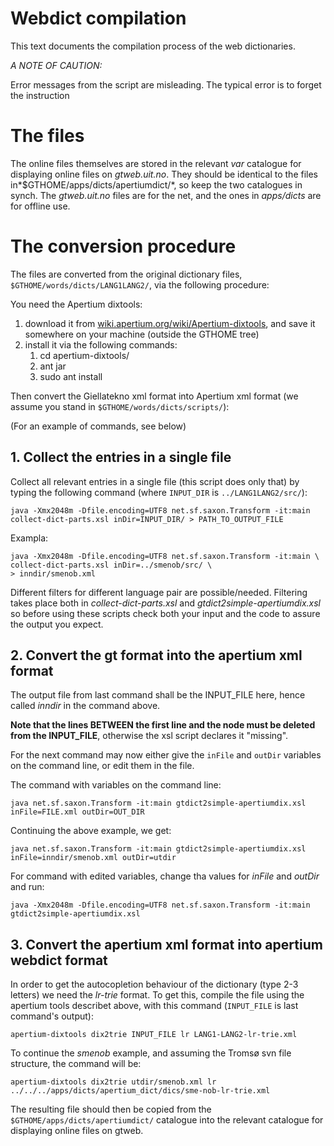 Webdict compilation
===================

This text documents the compilation process of the web dictionaries.

*A NOTE OF CAUTION:*

Error messages from the script are misleading. The typical error is to forget the instruction 


# The files

The online files themselves are stored in the relevant *var* catalogue for displaying
online files on *gtweb.uit.no*. They should be identical to the files in*$GTHOME/apps/dicts/apertiumdict/*, so keep the two catalogues in synch. The
*gtweb.uit.no* files are for the net, and the ones in *apps/dicts* are for
offline use.

# The conversion procedure

The files are converted from the original dictionary files,
`$GTHOME/words/dicts/LANG1LANG2/`, via the following procedure:

You need the Apertium dixtools:

1. download it from
 [wiki.apertium.org/wiki/Apertium-dixtools](http://wiki.apertium.org/wiki/Apertium-dixtools),
 and save it somewhere on your machine (outside the GTHOME tree)
1. install it via the following commands:
    1. cd apertium-dixtools/
    1. ant jar
    1. sudo ant install

Then convert the Giellatekno xml format into Apertium xml format
(we assume you stand in `$GTHOME/words/dicts/scripts/`):

(For an example of commands, see below)

## 1. Collect the entries in a single file

Collect all relevant entries in a single file (this script does only that) by typing the following command (where `INPUT_DIR` is `../LANG1LANG2/src/`):

```
java -Xmx2048m -Dfile.encoding=UTF8 net.sf.saxon.Transform -it:main collect-dict-parts.xsl inDir=INPUT_DIR/ > PATH_TO_OUTPUT_FILE
```

Exampla:

```
java -Xmx2048m -Dfile.encoding=UTF8 net.sf.saxon.Transform -it:main \
collect-dict-parts.xsl inDir=../smenob/src/ \
> inndir/smenob.xml
```


Different filters for different language pair are possible/needed. Filtering takes place both in *collect-dict-parts.xsl* and *gtdict2simple-apertiumdix.xsl* so before using these scripts check both your input and the code to assure the output you expect.

## 2. Convert the gt format into the apertium xml format

The output file from last command shall be the INPUT_FILE here, hence called *inndir* in the command above.
    
   **Note that the lines BETWEEN the first line and the <r> node must be deleted from the INPUT_FILE**, otherwise the xsl script declares it "missing".

For the next command may now either give the  `inFile` and `outDir` variables on the command line, or edit them in the file.

The command with variables on the command line:

`java net.sf.saxon.Transform -it:main gtdict2simple-apertiumdix.xsl inFile=FILE.xml outDir=OUT_DIR`

Continuing the above example, we get:

`java net.sf.saxon.Transform -it:main gtdict2simple-apertiumdix.xsl inFile=inndir/smenob.xml outDir=utdir`

For command with edited variables, change tha values for *inFile* and *outDir* and run:

`java -Xmx2048m -Dfile.encoding=UTF8 net.sf.saxon.Transform -it:main gtdict2simple-apertiumdix.xsl`

## 3. Convert the apertium xml format into apertium webdict format

In order to get the autocopletion behaviour of the dictionary (type 2-3 letters) we need the *lr-trie* format. To get this, compile the file using the apertium tools describet above, with this command  (`INPUT_FILE` is last command's output):

`apertium-dixtools dix2trie INPUT_FILE lr LANG1-LANG2-lr-trie.xml`

To continue the *smenob* example, and assuming the Tromsø svn file structure, the command will be:
 
`apertium-dixtools dix2trie utdir/smenob.xml lr ../../../apps/dicts/apertium_dict/dics/sme-nob-lr-trie.xml`

The resulting file should then be copied from the `$GTHOME/apps/dicts/apertiumdict/` catalogue into the relevant catalogue for displaying online files on gtweb.

